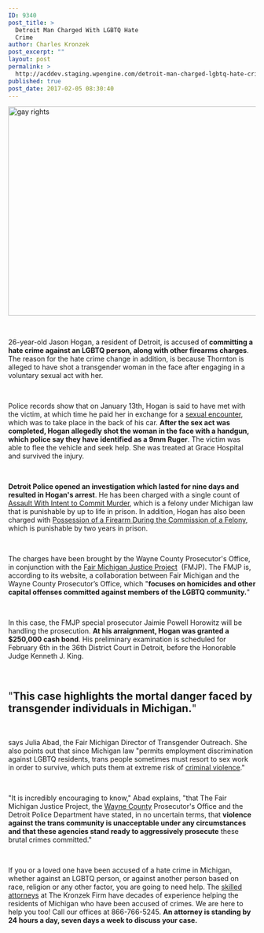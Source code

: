 ```yaml
---
ID: 9340
post_title: >
  Detroit Man Charged With LGBTQ Hate
  Crime
author: Charles Kronzek
post_excerpt: ""
layout: post
permalink: >
  http://acddev.staging.wpengine.com/detroit-man-charged-lgbtq-hate-crime.html
published: true
post_date: 2017-02-05 08:30:40
---
```

<img class="alignnone size-large wp-image-9341" src="http://acddev.staging.wpengine.com/wp-content/uploads/2017/02/flag-1184117_1280-1024x682.jpg" alt="gay rights" width="640" height="426" />

&nbsp;

<span style="font-weight: 400;">26-year-old Jason Hogan, a resident of Detroit, is accused of</span><b> committing a hate crime against an LGBTQ person, along with other firearms charges</b><span style="font-weight: 400;">. The reason for the hate crime change in addition, is because Thornton is alleged to have shot a transgender woman in the face after engaging in a voluntary sexual act with her.</span>

&nbsp;

<span style="font-weight: 400;">Police records show that on January 13th, Hogan is said to have met with the victim, at which time he paid her in exchange for a </span><a href="http://acddev.staging.wpengine.com/sexually-delinquent-person.html" target="_blank"><span style="font-weight: 400;">sexual encounter</span></a><span style="font-weight: 400;">, which was to take place in the back of his car. </span><b>After the sex act was completed, Hogan allegedly shot the woman in the face with a handgun, which police say they have identified as a 9mm Ruger</b><span style="font-weight: 400;">. The victim was able to flee the vehicle and seek help. She was treated at Grace Hospital and survived the injury. </span>

&nbsp;

<b>Detroit Police opened an investigation which lasted for nine days and resulted in Hogan's arrest</b><span style="font-weight: 400;">. He has been charged with a single count of </span><a href="http://acddev.staging.wpengine.com/assault-charges.html" target="_blank"><span style="font-weight: 400;">Assault With Intent to Commit Murder</span></a><span style="font-weight: 400;">, which is a felony under Michigan law that is punishable by up to life in prison. In addition, Hogan has also been charged with </span><a href="http://acddev.staging.wpengine.com/michigan-felony-firearm-attorneys-michigan-gun-lawyers.html" target="_blank"><span style="font-weight: 400;">Possession of a Firearm During the Commission of a Felony</span></a><span style="font-weight: 400;">, which is punishable by two years in prison.</span>

&nbsp;

<span style="font-weight: 400;">The charges have been brought by the Wayne County Prosecutor's Office, in conjunction with the </span><a href="https://www.fairmichigan.org/fair-michigan-justice-project/" target="_blank"><span style="font-weight: 400;">Fair Michigan Justice Project</span></a><span style="font-weight: 400;">  (FMJP). The FMJP is, according to its website, a collaboration between Fair Michigan and the Wayne County Prosecutor’s Office, which "</span><b>focuses on homicides and other capital offenses committed against members of the LGBTQ community.</b><span style="font-weight: 400;">"</span>

&nbsp;

<span style="font-weight: 400;">In this case, the FMJP special prosecutor Jaimie Powell Horowitz will be handling the prosecution. </span><b>At his arraignment, Hogan was granted a $250,000 cash bond</b><span style="font-weight: 400;">. His preliminary examination is scheduled for February 6th in the 36th District Court in Detroit, before the Honorable Judge Kenneth J. King.</span>

&nbsp;
<h2><span style="font-weight: 400;">"</span><b>This case highlights the mortal danger faced by transgender individuals in Michigan.</b><span style="font-weight: 400;">" </span></h2>
&nbsp;

<span style="font-weight: 400;">says Julia Abad, the Fair Michigan Director of Transgender Outreach. She also points out that since Michigan law "permits employment discrimination against LGBTQ residents, trans people sometimes must resort to sex work in order to survive, which puts them at extreme risk of </span><a href="http://acddev.staging.wpengine.com/michigan-felonious-assault-attorneys-defense-lawyers.html" target="_blank"><span style="font-weight: 400;">criminal violence</span></a><span style="font-weight: 400;">." </span>

&nbsp;

<span style="font-weight: 400;">"It is incredibly encouraging to know," Abad explains, "that The Fair Michigan Justice Project, the </span><a href="http://acddev.staging.wpengine.com/wayne-county-criminal-defense-attorney-michigan-top-lawyer-aggressive-team.html" target="_blank"><span style="font-weight: 400;">Wayne County</span></a><span style="font-weight: 400;"> Prosecutor's Office and the Detroit Police Department have stated, in no uncertain terms, that </span><b>violence against the trans community is unacceptable under any circumstances and that these agencies stand ready to aggressively prosecute</b><span style="font-weight: 400;"> these brutal crimes committed."</span>

&nbsp;

<span style="font-weight: 400;">If you or a loved one have been accused of a hate crime in Michigan, whether against an LGBTQ person, or against another person based on race, religion or any other factor, you are going to need help. The </span><a href="http://acddev.staging.wpengine.com/trial-attorneys.html" target="_blank"><span style="font-weight: 400;">skilled attorneys</span></a><span style="font-weight: 400;"> at The Kronzek Firm have decades of experience helping the residents of Michigan who have been accused of crimes. We are here to help you too! Call our offices at 866-766-5245. </span><b>An attorney is standing by 24 hours a day, seven days a week to discuss your case.</b>

&nbsp;